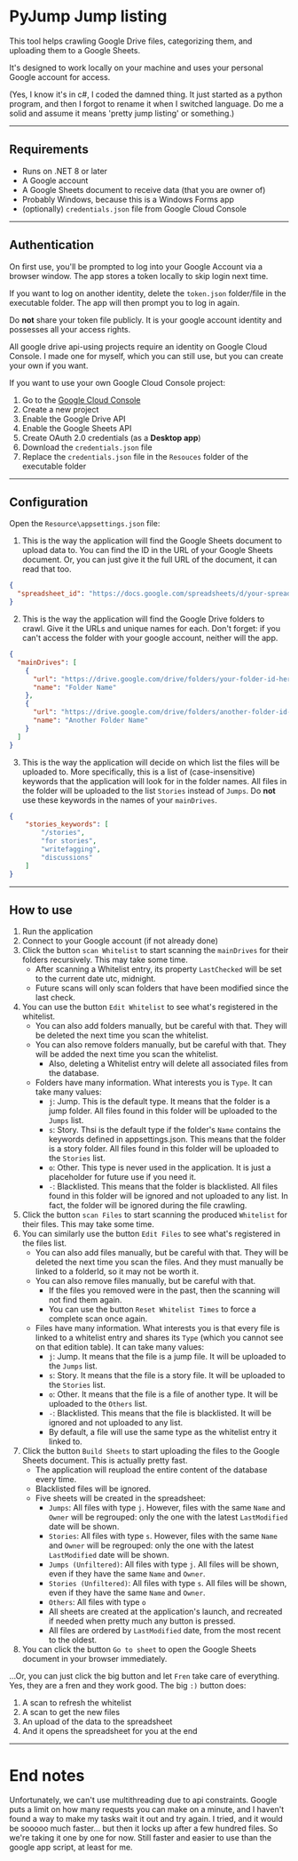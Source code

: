 ﻿# PyJump Jump listing

This tool helps crawling Google Drive files, categorizing them, and uploading them to a Google Sheets.

It's designed to work locally on your machine and uses your personal Google account for access.

(Yes, I know it's in c#, I coded the damned thing. It just started as a python program, and then I forgot to rename it when I switched language. Do me a solid and assume it means 'pretty jump listing' or something.)

---

## Requirements

- Runs on .NET 8 or later
- A Google account
- A Google Sheets document to receive data (that you are owner of)
- Probably Windows, because this is a Windows Forms app
- (optionally) `credentials.json` file from Google Cloud Console

---

## Authentication

On first use, you'll be prompted to log into your Google Account via a browser window. The app stores a token locally to skip login next time.

If you want to log on another identity, delete the `token.json` folder/file in the executable folder. The app will then prompt you to log in again.

Do **not** share your token file publicly. It is your google account identity and possesses all your access rights.

All google drive api-using projects require an identity on Google Cloud Console. I made one for myself, which you can still use, but you can create your own if you want.

If you want to use your own Google Cloud Console project:
1. Go to the [Google Cloud Console](https://console.cloud.google.com/)
2. Create a new project
3. Enable the Google Drive API
4. Enable the Google Sheets API
5. Create OAuth 2.0 credentials (as a **Desktop app**)
6. Download the `credentials.json` file
7. Replace the `credentials.json` file in the `Resouces` folder of the executable folder

---

## Configuration

Open the `Resource\appsettings.json` file:

1. This is the way the application will find the Google Sheets document to upload data to. You can find the ID in the URL of your Google Sheets document.
Or, you can just give it the full URL of the document, it can read that too.
```json
{
  "spreadsheet_id": "https://docs.google.com/spreadsheets/d/your-spreadsheet-id-here/edit#gid=0"
}
```

2. This is the way the application will find the Google Drive folders to crawl. Give it the URLs and unique names for each. 
Don't forget: if you can't access the folder with your google account, neither will the app.
```json
{
  "mainDrives": [
	{
	  "url": "https://drive.google.com/drive/folders/your-folder-id-here",
	  "name": "Folder Name"
	},
	{
	  "url": "https://drive.google.com/drive/folders/another-folder-id-here",
	  "name": "Another Folder Name"
	}
  ]
}
```

3. This is the way the application will decide on which list the files will be uploaded to. 
More specifically, this is a list of (case-insensitive) keywords that the application will look for in the folder names. 
All files in the folder will be uploaded to the list `Stories` instead of `Jumps`.
Do **not** use these keywords in the names of your `mainDrives`.
```json
{
	"stories_keywords": [
		"/stories",
		"for stories",
		"writefagging",
		"discussions"
	]
}
```

---

## How to use
1. Run the application
2. Connect to your Google account (if not already done)
3. Click the button `scan Whitelist` to start scanning the `mainDrives` for their folders recursively. This may take some time.
	- After scanning a Whitelist entry, its property `LastChecked` will be set to the current date utc, midnight.
	- Future scans will only scan folders that have been modified since the last check.
4. You can use the button `Edit Whitelist` to see what's registered in the whitelist. 
   	- You can also add folders manually, but be careful with that. They will be deleted the next time you scan the whitelist.
	- You can also remove folders manually, but be careful with that. They will be added the next time you scan the whitelist.
		- Also, deleting a Whitelist entry will delete all associated files from the database.
   	- Folders have many information. What interests you is `Type`. It can take many values:
		- `j`: Jump. This is the default type. It means that the folder is a jump folder. All files found in this folder will be uploaded to the `Jumps` list.
		- `s`: Story. Thsi is the default type if the folder's `Name` contains the keywords defined in appsettings.json. This means that the folder is a story folder. All files found in this folder will be uploaded to the `Stories` list.
		- `o`: Other. This type is never used in the application. It is just a placeholder for future use if you need it.
		- `-`: Blacklisted. This means that the folder is blacklisted. All files found in this folder will be ignored and not uploaded to any list. In fact, the folder will be ignored during the file crawling.
5. Click the button `scan Files` to start scanning the produced `Whitelist` for their files. This may take some time.
6. You can similarly use the button `Edit Files` to see what's registered in the files list. 
	- You can also add files manually, but be careful with that. They will be deleted the next time you scan the files. And they must manually be linked to a folderId, so it may not be worth it.
	- You can also remove files manually, but be careful with that.
		- If the files you removed were in the past, then the scanning will not find them again.
		- You can use the button `Reset Whitelist Times` to force a complete scan once again.
	- Files have many information. What interests you is that every file is linked to a whitelist entry and shares its `Type` (which you cannot see on that edition table). It can take many values:
		- `j`: Jump. It means that the file is a jump file. It will be uploaded to the `Jumps` list.
		- `s`: Story. It means that the file is a story file. It will be uploaded to the `Stories` list.
		- `o`: Other. It means that the file is a file of another type. It will be uploaded to the `Others` list.
		- `-`: Blacklisted. This means that the file is blacklisted. It will be ignored and not uploaded to any list.
		- By default, a file will use the same type as the whitelist entry it linked to.
7. Click the button `Build Sheets` to start uploading the files to the Google Sheets document. This is actually pretty fast.
	- The application will reupload the entire content of the database every time.
	- Blacklisted files will be ignored.
	- Five sheets will be created in the spreadsheet:
		- `Jumps`: All files with type `j`. However, files with the same `Name` and `Owner` will be regrouped: only the one with the latest `LastModified` date will be shown.
		- `Stories`: All files with type `s`. However, files with the same `Name` and `Owner` will be regrouped: only the one with the latest `LastModified` date will be shown.
		- `Jumps (Unfiltered)`: All files with type `j`. All files will be shown, even if they have the same `Name` and `Owner`.
		- `Stories (Unfiltered)`: All files with type `s`. All files will be shown, even if they have the same `Name` and `Owner`.
		- `Others`: All files with type `o`
		- All sheets are created at the application's launch, and recreated if needed when pretty much any button is pressed.
		- All files are ordered by `LastModified` date, from the most recent to the oldest.
8. You can click the button `Go to sheet` to open the Google Sheets document in your browser immediately.


...Or, you can just click the big button and let `Fren` take care of everything. Yes, they are a fren and they work good. The big `:)` button does:
1. A scan to refresh the whitelist
2. A scan to get the new files
3. An upload of the data to the spreadsheet
4. And it opens the spreadsheet for you at the end

---

# End notes

Unfortunately, we can't use multithreading due to api constraints. Google puts a limit on how many requests you can make on a minute, and I haven't found a way to make my tasks wait it out and try again.
I tried, and it would be sooooo much faster... but then it locks up after a few hundred files. So we're taking it one by one for now. Still faster and easier to use than the google app script, at least for me.